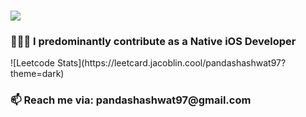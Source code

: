 <a><h1> <img src="https://readme-typing-svg.herokuapp.com?duration=4000&lines=Hi+there+👋;I'm+Shashwat+Panda+🤝.;I'm+an+iOS+Developer+⚡;I+love+building+amazing+apps+👨‍💻.">
  </a></h1></a>
<h3> 🧑🏻‍💻 I predominantly contribute as a Native iOS Developer </h3>
![Leetcode Stats](https://leetcard.jacoblin.cool/pandashashwat97?theme=dark)
<!---
pandashashwat97/pandashashwat97 is a ✨ special ✨ repository because its `README.md` (this file) appears on your GitHub profile.
You can click the Preview link to take a look at your changes.
--->


<h3> 📫 Reach me via: pandashashwat97@gmail.com </h3>
